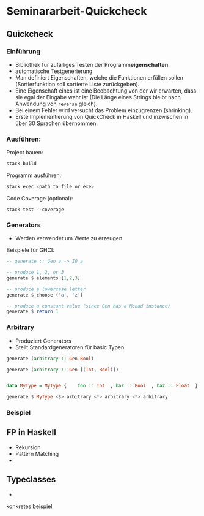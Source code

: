 # Seminararbeit-Quickcheck

## Quickcheck
### Einführung
- Bibliothek für zufälliges Testen der Programm**eigenschaften**.
- automatische Testgenerierung
- Man definiert Eigenschaften, welche die Funktionen erfüllen sollen (Sortierfunktion soll sortierte Liste zurückgeben).
- Eine Eigenschaft eines ist eine Beobachtung von der wir erwarten, dass sie egal der Eingabe wahr ist (Die Länge eines Strings bleibt nach Anwendung von `reverse` gleich).
- Bei einem Fehler wird versucht das Problem einzugrenzen (shrinking).
- Erste Implementierung von QuickCheck in Haskell und inzwischen in über 30 Sprachen übernommen.

### Ausführen:
Project bauen:
```bash
stack build
```

Programm ausführen:
```bash
stack exec <path to file or exe>
```

Code Coverage (optional):
```
stack test --coverage
```

### Generators
- Werden verwendet um Werte zu erzeugen

Beispiele für GHCI:
```haskell
-- generate :: Gen a -> IO a

-- produce 1, 2, or 3
generate $ elements [1,2,3]

-- produce a lowercase letter
generate $ choose ('a', 'z')

-- produce a constant value (since Gen has a Monad instance)
generate $ return 1
```

### Arbitrary
- Produziert Generators
- Stellt Standardgeneratoren für basic Typen.

```haskell
generate (arbitrary :: Gen Bool)

generate (arbitrary :: Gen [(Int, Bool)])


data MyType = MyType {    foo :: Int  , bar :: Bool  , baz :: Float  } deriving (Show)

generate $ MyType <$> arbitrary <*> arbitrary <*> arbitrary
```


### Beispiel


## FP in Haskell
- Rekursion
- Pattern Matching
- 

## Typeclasses
- 

konkretes beispiel
